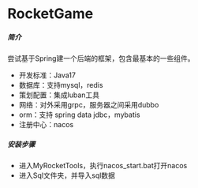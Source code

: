 # RocketGame

##### 简介
尝试基于Spring建一个后端的框架，包含最基本的一些组件。

- 开发标准：Java17
- 数据库：支持mysql，redis
- 策划配置：集成luban工具
- 网络：对外采用grpc，服务器之间采用dubbo
- orm：支持 spring data jdbc，mybatis
- 注册中心：nacos

##### 安装步骤

- 进入MyRocketTools，执行nacos_start.bat打开nacos
- 进入Sql文件夹，并导入sql数据